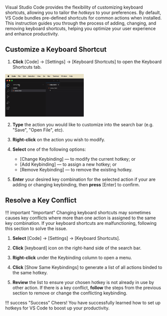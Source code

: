 Visual Studio Code provides the flexibility of customizing keyboard shortcuts, allowing you to tailor the <i>hotkeys</i> to your preferences. By default, VS Code bundles pre-defined shortcuts for common actions when installed. This instruction guides you through the process of adding, changing, and removing keyboard shortcuts, helping you optimize your user experience and enhance productivity.

## Customize a Keyboard Shortcut

1. **Click** [Code] → [Settings] → [Keyboard Shortcuts] to open the Keyboard Shortcuts tab.

<img src="/docs/Assets/img3.1.gif" width="50%"/>

2. **Type** the action you would like to customize into the search bar (e.g. "Save", "Open File", etc).
 
3. **Right-click** on the action you wish to modify.

4. **Select** one of the following options:
    - [Change Keybinding] — to modify the current hotkey; or
    - [Add Keybinding] — to assign a new hotkey; or
    - [Remove Keybinding] — to remove the existing hotkey.

5. **Enter** your desired key combination for the selected action if your are adding or changing keybinding, then **press** [Enter] to confirm.

## Resolve a Key Conflict

!!! important "Important"
    Changing keyboard shortcuts may sometimes causes key conflicts where more than one action is assigned to the same key combination. If your keyboard shortcuts are malfunctioning, following this section to solve the issue.

1. **Select** [Code] → [Settings] → [Keyboard Shortcuts].

2. **Click** [keyboard] icon on the right-hand side of the search bar.

3. **Right-click** under the Keybinding column to open a menu.

4. **Click** [Show Same Keybindings] to generate a list of all actions binded to the same hotkey.

5. **Review** the list to ensure your chosen hotkey is not already in use by other action. If there is a key conflict, **follow** the steps from the previous section to remove or change the conflicting keybinding.

!!! success "Success"
    Cheers! You have successfully learned how to set up hotkeys for VS Code to boost up your productivity.